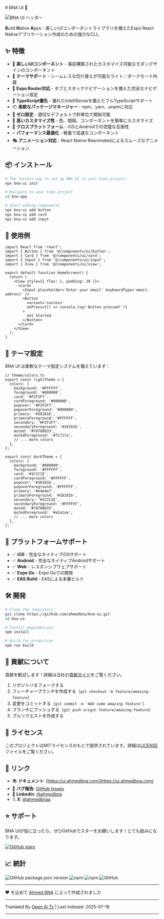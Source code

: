 <translate-content># BNA UI 🚀

![BNA UI ヘッダー](https://cdn.jsdelivr.net/gh/ahmedbna/bna-ui-demo/bna-ui-header.png)

**B**uild **N**ative **A**pps - 美しいUIコンポーネントライブラリを備えたExpo React Nativeアプリケーション作成のための強力なCLI。

## ✨ 特徴

- 🎨 **美しいUIコンポーネント** - 事前構築されたカスタマイズ可能なモダンデザインのコンポーネント
- 🌙 **テーマサポート** - シームレスな切り替えが可能なライト／ダークモード内蔵
- 📱 **Expo Router対応** - タブとスタックナビゲーションを備えた完全なナビゲーション設定
- 🎯 **TypeScript優先** - 優れたIntelliSenseを備えたフルTypeScriptサポート
- 📦 **柔軟なパッケージマネージャー** - npm、yarn、pnpmに対応
- 🚀 **ゼロ設定** - 適切なデフォルトで秒単位で開始可能
- 🔧 **高いカスタマイズ性** - 色、間隔、コンポーネントを簡単にカスタマイズ
- 📲 **クロスプラットフォーム** - iOSとAndroidでの完璧な互換性
- ⚡ **パフォーマンス最適化** - 軽量で高速なコンポーネント
- 🎭 **アニメーション対応** - React Native Reanimatedによるスムーズなアニメーション

## 📦 インストール

```bash
# The fastest way to set up BNA UI in your Expo project:
npx bna-ui init

# Navigate to your Expo project
cd bna-app

# Start adding components
npx bna-ui add button
npx bna-ui add card
npx bna-ui add input
```
## 🎯 使用例


```tsx
import React from 'react';
import { Button } from '@/components/ui/button';
import { Card } from '@/components/ui/card';
import { Input } from '@/components/ui/input';
import { View } from '@/components/ui/view';

export default function HomeScreen() {
  return (
    <View style={{ flex: 1, padding: 20 }}>
      <Card>
        <Input placeholder='Enter your email' keyboardType='email-address' />
        <Button
          variant='success'
          onPress={() => console.log('Button pressed!')}
        >
          Get Started
        </Button>
      </Card>
    </View>
  );
}
```
## 🌙 テーマ設定

BNA UI は柔軟なテーマ設定システムを備えています：


```tsx
// theme/colors.ts
export const lightTheme = {
  colors: {
    background: '#FFFFFF',
    foreground: '#000000',
    card: '#F2F2F7',
    cardForeground: '#000000',
    popover: '#F2F2F7',
    popoverForeground: '#000000',
    primary: '#18181b',
    primaryForeground: '#FFFFFF',
    secondary: '#F2F2F7',
    secondaryForeground: '#18181b',
    muted: '#78788033',
    mutedForeground: '#71717a',
    // ... more colors
  },
};

export const darkTheme = {
  colors: {
    background: '#000000',
    foreground: '#FFFFFF',
    card: '#1C1C1E',
    cardForeground: '#FFFFFF',
    popover: '#18181b',
    popoverForeground: '#FFFFFF',
    primary: '#e4e4e7',
    primaryForeground: '#18181b',
    secondary: '#1C1C1E',
    secondaryForeground: '#FFFFFF',
    muted: '#78788033',
    mutedForeground: '#a1a1aa',
    // ... more colors
  },
};
```
## 📱 プラットフォームサポート

- ✅ **iOS** - 完全なネイティブiOSサポート
- ✅ **Android** - 完全なネイティブAndroidサポート
- ✅ **Web** - レスポンシブウェブサポート
- ✅ **Expo Go** - Expo Goでの開発
- ✅ **EAS Build** - EASによる本番ビルド

## 🛠️ 開発


```bash
# Clone the repository
git clone https://github.com/ahmedbna/bna-ui.git
cd bna-ui

# Install dependencies
npm install

# Build for production
npm run build
```
## 🤝 貢献について

貢献を歓迎します！詳細は当社の[貢献ガイド](https://raw.githubusercontent.com/ahmedbna/ui/main/CONTRIBUTING.md)をご覧ください。

1. リポジトリをフォークする
2. フィーチャーブランチを作成する（`git checkout -b feature/amazing-feature`）
3. 変更をコミットする（`git commit -m 'Add some amazing feature'`）
4. ブランチにプッシュする（`git push origin feature/amazing-feature`）
5. プルリクエストを作成する

## 📄 ライセンス

このプロジェクトはMITライセンスのもとで提供されています。詳細は[LICENSE](LICENSE)ファイルをご覧ください。

## 🔗 リンク

- 📚 **ドキュメント**: [https://ui.ahmedbna.com](https://ui.ahmedbna.com)
- 🐛 **バグ報告**: [GitHub Issues](https://github.com/ahmedbna/ui/issues)
- 💬 **Linkedin**: [@ahmedbna](https://www.linkedin.com/in/ahmedbna/)
- 𝕏 **X**: [@ahmedbnaa](https://x.com/ahmedbnaa)

## ⭐ サポート

BNA UIが役に立ったら、ぜひGitHubでスターをお願いします！とても励みになります。

[![GitHub stars](https://img.shields.io/github/stars/ahmedbna/ui?style=social)](https://github.com/ahmedbna/ui)

## 📈 統計

![GitHub package.json version](https://img.shields.io/github/package-json/v/ahmedbna/ui)
![npm](https://img.shields.io/npm/v/bna-ui)
![npm](https://img.shields.io/npm/dm/bna-ui)
![GitHub](https://img.shields.io/github/license/ahmedbna/ui)

---

❤️ を込めて [Ahmed BNA](https://github.com/ahmedbna) によって作成されました



---

Tranlated By [Open Ai Tx](https://github.com/OpenAiTx/OpenAiTx) | Last indexed: 2025-07-18

---